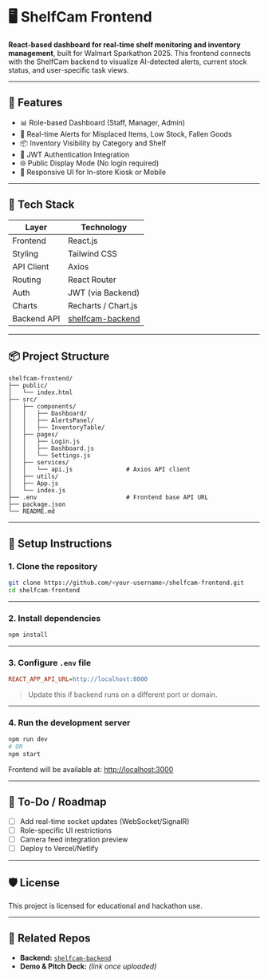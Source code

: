 
# 🖥️ ShelfCam Frontend

**React-based dashboard for real-time shelf monitoring and inventory management**, built for Walmart Sparkathon 2025. This frontend connects with the ShelfCam backend to visualize AI-detected alerts, current stock status, and user-specific task views.

---

## 🚀 Features

- 📊 Role-based Dashboard (Staff, Manager, Admin)
- 🔔 Real-time Alerts for Misplaced Items, Low Stock, Fallen Goods
- 📦 Inventory Visibility by Category and Shelf
- 🔐 JWT Authentication Integration
- 🌐 Public Display Mode (No login required)
- 🎨 Responsive UI for In-store Kiosk or Mobile

---

## 🧰 Tech Stack

| Layer        | Technology           |
|--------------|----------------------|
| Frontend     | React.js             |
| Styling      | Tailwind CSS         |
| API Client   | Axios                |
| Routing      | React Router         |
| Auth         | JWT (via Backend)    |
| Charts       | Recharts / Chart.js  |
| Backend API  | [shelfcam-backend](https://github.com/<your-username>/shelfcam-backend)

---

## 📦 Project Structure

```
shelfcam-frontend/
├── public/
│   └── index.html
├── src/
│   ├── components/
│   │   ├── Dashboard/
│   │   ├── AlertsPanel/
│   │   ├── InventoryTable/
│   ├── pages/
│   │   ├── Login.js
│   │   ├── Dashboard.js
│   │   └── Settings.js
│   ├── services/
│   │   └── api.js               # Axios API client
│   ├── utils/
│   ├── App.js
│   └── index.js
├── .env                         # Frontend base API URL
├── package.json
└── README.md
```

---

## 🧪 Setup Instructions

### 1. Clone the repository

```bash
git clone https://github.com/<your-username>/shelfcam-frontend.git
cd shelfcam-frontend
```

---

### 2. Install dependencies

```bash
npm install
```

---

### 3. Configure `.env` file

```ini
REACT_APP_API_URL=http://localhost:8000
```

> Update this if backend runs on a different port or domain.

---

### 4. Run the development server

```bash
npm run dev
# OR
npm start
```

Frontend will be available at: [http://localhost:3000](http://localhost:3000)

---

## 📌 To-Do / Roadmap

- [ ] Add real-time socket updates (WebSocket/SignalR)
- [ ] Role-specific UI restrictions
- [ ] Camera feed integration preview
- [ ] Deploy to Vercel/Netlify

---

## 🛡 License

This project is licensed for educational and hackathon use.

---

## 🔗 Related Repos

- **Backend:** [`shelfcam-backend`](https://github.com/<your-username>/shelfcam-backend)
- **Demo & Pitch Deck:** *(link once uploaded)*
